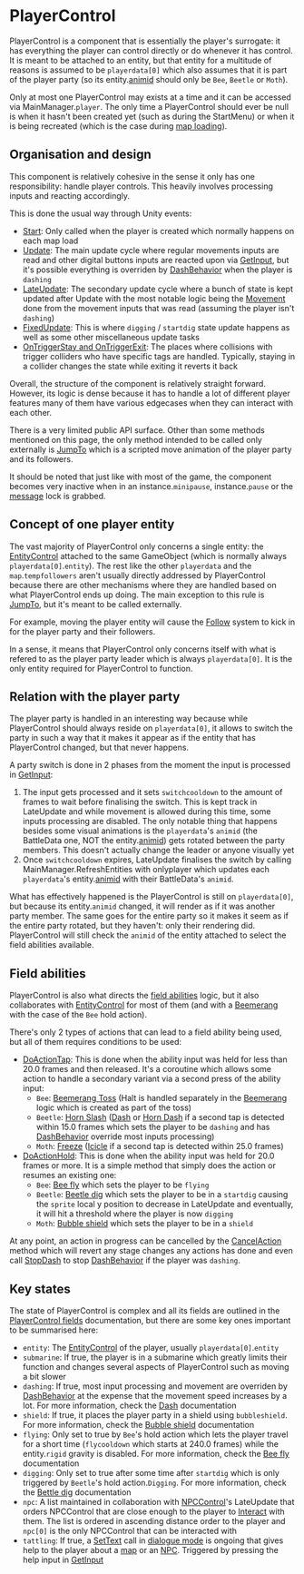 # PlayerControl
PlayerControl is a component that is essentially the player's surrogate: it has everything the player can control directly or do whenever it has control. It is meant to be attached to an entity, but that entity for a multitude of reasons is assumed to be `playerdata[0]` which also assumes that it is part of the player party (so its entity.[animid](../Enums%20and%20IDs/AnimIDs.md) should only be `Bee`, `Beetle` or `Moth`).

Only at most one PlayerControl may exists at a time and it can be accessed via MainManager.`player`. The only time a PlayerControl should ever be null is when it hasn't been created yet (such as during the StartMenu) or when it is being recreated (which is the case during [map loading](../MapControl/Map%20loading.md)).

## Organisation and design
This component is relatively cohesive in the sense it only has one responsibility: handle player controls. This heavily involves processing inputs and reacting accordingly.

This is done the usual way through Unity events:

- [Start](Start.md): Only called when the player is created which normally happens on each map load
- [Update](Update.md): The main update cycle where regular movements inputs are read and other digital buttons inputs are reacted upon via [GetInput](GetInput.md), but it's possible everything is overriden by [DashBehavior](DashBehavior.md) when the player is `dashing`
- [LateUpdate](LateUpdate.md): The secondary update cycle where a bunch of state is kept updated after Update with the most notable logic being the [Movement](Movement.md) done from the movement inputs that was read (assuming the player isn't `dashing`)
- [FixedUpdate](FixedUpdate.md): This is where `digging` / `startdig` state update happens as well as some other miscellaneous update tasks
- [OnTriggerStay and OnTriggerExit](Trigger%20collider%20handling.md): The places where collisions with trigger colliders who have specific tags are handled. Typically, staying in a collider changes the state while exiting it reverts it back

Overall, the structure of the component is relatively straight forward. However, its logic is dense because it has to handle a lot of different player features many of them have various edgecases when they can interact with each other.

There is a very limited public API surface. Other than some methods mentioned on this page, the only method intended to be called only externally is [JumpTo](JumpTo.md) which is a scripted move animation of the player party and its followers.

It should be noted that just like with most of the game, the component becomes very inactive when in an instance.`minipause`, instance.`pause` or the [message](../SetText/Notable%20states.md#message) lock is grabbed.

## Concept of one player entity
The vast majority of PlayerControl only concerns a single entity: the [EntityControl](../Entities/EntityControl/EntityControl.md) attached to the same GameObject (which is normally always `playerdata[0]`.`entity`). The rest like the other `playerdata` and the `map`.`tempfollowers` aren't usually directly addressed by PlayerControl because there are other mechanisms where they are handled based on what PlayerControl ends up doing. The main exception to this rule is [JumpTo](JumpTo.md), but it's meant to be called externally.

For example, moving the player entity will cause the [Follow](../Entities/EntityControl/Notable%20methods/Follow.md#follow) system to kick in for the player party and their followers.

In a sense, it means that PlayerControl only concerns itself with what is refered to as the player party leader which is always `playerdata[0]`. It is the only entity required for PlayerControl to function.

## Relation with the player party
The player party is handled in an interesting way because while PlayerControl should always reside on `playerdata[0]`, it allows to switch the party in such a way that it makes it appear as if the entity that has PlayerControl changed, but that never happens.

A party switch is done in 2 phases from the moment the input is processed in [GetInput](GetInput.md):

1. The input gets processed and it sets `switchcooldown` to the amount of frames to wait before finalising the switch. This is kept track in LateUpdate and while movement is allowed during this time, some inputs processing are disabled. The only notable thing that happens besides some visual animations is the `playerdata`'s `animid` (the BattleData one, NOT the entity.[animid](../Enums%20and%20IDs/AnimIDs.md)) gets rotated between the party members. This doesn't actually change the leader or anyone visually yet
2. Once `switchcooldown` expires, LateUpdate finalises the switch by calling MainManager.RefreshEntities with onlyplayer which updates each `playerdata`'s entity.[animid](../Enums%20and%20IDs/AnimIDs.md) with their BattleData's `animid`.

What has effectively happened is the PlayerControl is still on `playerdata[0]`, but because its entity.`animid` changed, it will render as if it was another party member. The same goes for the entire party so it makes it seem as if the entire party rotated, but they haven't: only their rendering did. PlayerControl will still check the `animid` of the entity attached to select the field abilities available.

## Field abilities
PlayerControl is also what directs the [field abilities](Field%20abilities.md) logic, but it also collaborates with [EntityControl](../Entities/EntityControl/EntityControl.md) for most of them (and with a [Beemerang](../Entities/NPCControl/ObjectTypes/Beemerang.md) with the case of the `Bee` hold action).

There's only 2 types of actions that can lead to a field ability being used, but all of them requires conditions to be used:

- [DoActionTap](Actions/DoActionTap.md): This is done when the ability input was held for less than 20.0 frames and then released. It's a coroutine which allows some action to handle a secondary variant via a second press of the ability input:
    - `Bee`: [Beemerang Toss](Field%20abilities.md#beemerang-toss) (Halt is handled separately in the [Beemerang](../Entities/NPCControl/ObjectTypes/Beemerang.md) logic which is created as part of the toss)
    - `Beetle`: [Horn Slash](Field%20abilities.md#horn-slash) ([Dash](Field%20abilities.md#dash) or [Horn Dash](Field%20abilities.md#horn-dash) if a second tap is detected within 15.0 frames which sets the player to be `dashing` and has [DashBehavior](DashBehavior.md) override most inputs processing)
    - `Moth`: [Freeze](Field%20abilities.md#freeze) ([Icicle](Field%20abilities.md#icicle) if a second tap is detected within 25.0 frames)
- [DoActionHold](Actions/DoActionHold.md): This is done when the ability input was held for 20.0 frames or more. It is a simple method that simply does the action or resumes an existing one:
    - `Bee`: [Bee fly](Field%20abilities.md#bee-fly) which sets the player to be `flying`
    - `Beetle`: [Beetle dig](Field%20abilities.md#beetle-dig) which sets the player to be in a `startdig` causing the `sprite` local y position to decrease in LateUpdate and eventually, it will hit a threshold where the player is now `digging`
    - `Moth`: [Bubble shield](Field%20abilities.md#bubble-shield) which sets the player to be in a `shield`

At any point, an action in progress can be cancelled by the [CancelAction](Actions/CancelAction.md) method which will revert any stage changes any actions has done and even call [StopDash](StopDash.md) to stop [DashBehavior](DashBehavior.md) if the player was `dashing`.

## Key states
The state of PlayerControl is complex and all its fields are outlined in the [PlayerControl fields](Fields.md) documentation, but there are some key ones important to be summarised here:

- `entity`: The [EntityControl](../Entities/EntityControl/EntityControl.md) of the player, usually `playerdata[0]`.`entity`
- `submarine`: If true, the player is in a submarine which greatly limits their function and changes several aspects of PlayerControl such as moving a bit slower
- `dashing`: If true, most input processing and movement are overriden by [DashBehavior](DashBehavior.md) at the expense that the movement speed increases by a lot. For more information, check the [Dash](Field%20abilities.md#dash) documentation
- `shield`: If true, it places the player party in a shield using `bubbleshield`. For more information, check the [Bubble shield](Field%20abilities.md#bubble-shield) documentation
- `flying`: Only set to true by `Bee`'s hold action which lets the player travel for a short time (`flycooldown` which starts at 240.0 frames) while the entity.`rigid` gravity is disabled. For more information, check the [Bee fly](Field%20abilities.md#bee-fly) documentation
- `digging`: Only set to true after some time after `startdig` which is only triggered by `Beetle`'s hold action.`Digging`. For more information, check the [Bettle dig](Field%20abilities.md#beetle-dig) documentation
- `npc`: A list maintained in collaboration with [NPCControl](../Entities/NPCControl/NPCControl.md)'s LateUpdate that orders NPCControl that are close enough to the player to [Interact](../Entities/NPCControl/Notable%20methods/Interact.md) with them. The list is ordered in ascending distance order to the player and `npc[0]` is the only NPCControl that can be interacted with
- `tattling`: If true, a [SetText](../SetText/SetText.md) call in [dialogue mode](../SetText/Dialogue%20mode.md) is ongoing that gives help to the player about a [map](../MapControl/SetText%20configuration.md#tattleid) or an [NPC](../Entities/NPCControl/NPC.md). Triggered by pressing the help input in [GetInput](GetInput.md)
